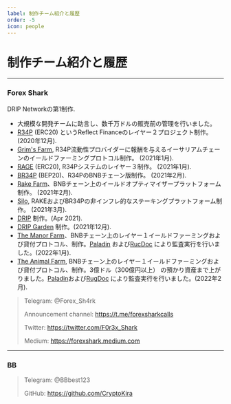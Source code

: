 ```yaml
---
label: 制作チーム紹介と履歴
order: -5
icon: people
---
```


# 制作チーム紹介と履歴
---
### Forex Shark
DRIP Networkの第1制作.
- 大規模な開発チームに助言し、数千万ドルの販売前の管理を行いました。
- [R34P](https://web.archive.org/web/20210626114433/https://r34p.finance/) (ERC20) というReflect Financeのレイヤー２プロジェクト制作。 (2020年12月).
- [Grim's Farm](https://web.archive.org/web/20210614122936/https://gr1m.finance/#/), R34P流動性プロバイダーに報酬を与えるイーサリアムチェーンのイールドファーミングプロトコル制作。 (2021年1月).
- [RAGE](https://web.archive.org/web/20210112172432/https://forexshark.medium.com/rage-first-ever-smart-auto-farming-protocol-55a2147d80cb) (ERC20), R34Pシステムのレイヤー３制作。 (2021年1月).
- [BR34P](https://br34p.finance) (BEP20)、R34PのBNBチェーン版制作。 (2021年2月).
- [Rake Farm](https://farm.br34p.finance)、BNBチェーン上のイールドオプティマイザープラットフォーム制作。 (2021年2月).
- [Silo](https://silo.br34p.finance), RAKEおよびBR34Pの非インフレ的なステーキングプラットフォーム制作。 (2021年3月).
- [DRIP](https://drip.community) 制作。(Apr 2021).
- [DRIP Garden](https://theanimal.farm/garden) 制作。(2021年12月).
- [The Manor Farm](https://themanor.farm)、BNBチェーン上のレイヤー１イールドファーミングおよび貸付プロトコル、制作。[Paladin](https://paladinsec.co/projects/manorfarm/) および[RucDoc](https://rugdoc.io/project/the-manor-farm/) により監査実行を行いました。(2022年1月).
- [The Animal Farm](https://theanimal.farm), BNBチェーン上のレイヤー１イールドファーミングおよび貸付プロトコル、制作。3億ドル（300億円以上） の預かり資産まで上がりました。[Paladin](https://paladinsec.co/projects/animal-farm/)および[RugDoc](https://rugdoc.io/project/the-animal-farm/) により監査実行を行いました。(2022年2月).

>Telegram: @Forex_Sh4rk
>
>Announcement channel: https://t.me/forexsharkcalls
>
>Twitter: https://twitter.com/F0r3x_Shark
>
>Medium: https://forexshark.medium.com


---
### BB

>Telegram: @BBbest123
>
>GitHub: https://github.com/CryptoKira
